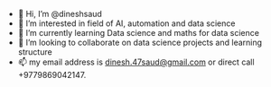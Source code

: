 - 👋 Hi, I’m @dineshsaud
- 👀 I’m interested in field of AI, automation and data science 
- 🌱 I’m currently learning Data science and maths for data science 
- 💞️ I’m looking to collaborate on data science projects and learning structure 
- 📫 my email address is dinesh.47saud@gmail.com or direct call +9779869042147. 

